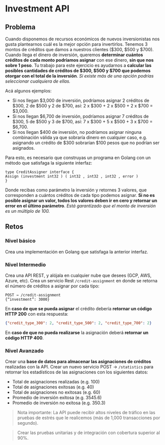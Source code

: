 # Investment API

## Problema

Cuando disponemos de recursos económicos de nuevos inversionistas nos gusta plantearnos cuál es la mejor opción para invertirlos. Tenemos 3 montos de créditos que damos a nuestros clientes ($300, $500 y $700). Cuando llega el dinero de inversión, queremos **determinar cuántos créditos de cada monto podríamos asignar** con ese dinero, **sin que nos sobre 1 peso**. Tu trabajo para este ejercicio es ayudarnos a **calcular las posibles cantidades de créditos de $300, $500 y $700 que podemos otorgar con el total de la inversión**. *Si existe más de una opción podrías seleccionar cualquiera de ellas.*

Acá algunos ejemplos:

- Si nos llegan $3,000 de inversión, podríamos asignar 2 créditos de $300, 2 de $500 y 2 de $700, así: 2 x $300 + 2 x $500 + 2 x $700 = $3,000.
- Si nos llegan $6,700 de inversión, podríamos asignar 7 créditos de $300, 5 de $500 y 3 de $700, así: 7 x $300 + 5 x $500 + 3 x $700 = $6,700.
- Si nos llegan $400 de inversión, no podríamos asignar ninguna combinación válida ya que sobraría dinero en cualquier caso, e.g. asignando un crédito de $300 sobrarían $100 pesos que no podrían ser asignados.

Para esto, es necesario que construyas un programa en Golang con un método que satisfaga la siguiente interfaz:

```golang
type CreditAssigner interface { 
Assign (investment int32 ) ( int32 , int32 , int32 , error ) 
} 
```

Donde recibas como parámetro la inversión y retornes 3 valores, que corresponden a cuántos créditos de cada tipo podemos asignar. **Si no es posible asignar un valor, todos los valores deben ir en cero y retornar un error en el último parámetro**. *Está garantizado que el monto de inversión es un múltiplo de 100.*

## Retos

### Nivel básico

Crea una implementación en Golang que satisfaga la anterior interfaz.

### Nivel Intermedio

Crea una API REST, y alójala en cualquier nube que desees (GCP, AWS, Azure, etc). Crea un servicio Rest `/credit-assignment` en donde se retorna el número de créditos a asignar por cada tipo:

```text
POST → /credit-assignment
{“investment”: 3000}
```

En **caso de que se pueda asignar** el crédito debería **retornar un código HTTP 200** con esta respuesta:

```json
{"credit_type_300": 2, "credit_type_500": 2, "credit_type_700": 2}
```

En **caso de que no pueda realizarse** la asignación deberá **retornar un código HTTP 400**.

### Nivel Avanzado

Crear una **base de datos para almacenar las asignaciones de créditos** realizadas con la API. Crear un nuevo servicio POST → `/statistics` para retornar los estadísticos de las asignaciones con los siguientes datos:

- Total de asignaciones realizadas (e.g. 100)
- Total de asignaciones exitosas (e.g. 40)
- Total de asignaciones no exitosas (e.g. 60)
- Promedio de inversión exitosa (e.g. 3545.6)
- Promedio de inversión no exitosa (e.g. 350.3)

>Nota importante: La API puede recibir altos niveles de tráfico en las pruebas de estrés que le realicemos (más de 1,000 transacciones por segundo).

>Crear las pruebas unitarias y de integración con cobertura superior al 90%.
